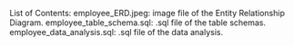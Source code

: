 List of Contents:
  employee_ERD.jpeg: image file of the Entity Relationship Diagram.
  employee_table_schema.sql: .sql file of the table schemas.
  employee_data_analysis.sql: .sql file of the data analysis. 
